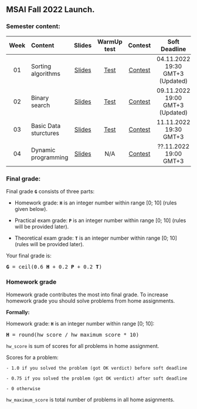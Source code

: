 ## MSAI Fall 2022 Launch.

### Semester content:

[ContestID_W01]: https://contest.yandex.ru/contest/41719/?lang=en
[ContestID_W02]: https://contest.yandex.ru/contest/42055/?lang=en
[ContestID_W03]: https://contest.yandex.ru/contest/42483/?lang=en
[ContestID_W04]: https://contest.yandex.ru/contest/42793/?lang=en
[ContestID_W05]: https://contest.yandex.ru/contest/<CID>/?lang=en
[ContestID_W06]: https://contest.yandex.ru/contest/<CID>/?lang=en
[ContestID_W07]: https://contest.yandex.ru/contest/<CID>/?lang=en
[ContestID_W08]: https://contest.yandex.ru/contest/<CID>/?lang=en
[ContestID_W09]: https://contest.yandex.ru/contest/<CID>/?lang=en
[ContestID_W10]: https://contest.yandex.ru/contest/<CID>/?lang=en

[WarmUp_test_W01]: https://forms.gle/aW9ru9m5z8PhUA8J6
[WarmUp_test_W02]: https://forms.gle/5sko4YLJjT7MfsRy8
[WarmUp_test_W03]: https://forms.gle/d1vjJpudUpWpwZWR9
[WarmUp_test_W04]: https://forms.gle/<form_id>
[WarmUp_test_W05]: https://forms.gle/<form_id>
[WarmUp_test_W06]: https://forms.gle/<form_id>
[WarmUp_test_W07]: https://forms.gle/<form_id>
[WarmUp_test_W08]: https://forms.gle/<form_id>
[WarmUp_test_W09]: https://forms.gle/<form_id>
[WarmUp_test_W10]: https://forms.gle/<form_id>
[WarmUp_test_W11]: https://forms.gle/<form_id>

[Slides_W01]: ../master/week01_sorting_algorithms/MSAI.2022.Algo.W01.slides.pdf
[Slides_W02]: ../master/week02_binary_search/MSAI.2022.Algo.W02.slides.pdf
[Slides_W03]: ../master/week03_basic_data_structures/MSAI.2022.Algo.W03.slides.pdf
[Slides_W04]: ../master/week04_dynamic_programming/MSAI.2022.Algo.W04.slides.pdf
[Slides_W05]: ../master/week05_knapsack/MSAI.2022.Algo.W05.slides.pdf
[Slides_W06]: ../master/week06_kmp_heap/MSAI.2022.Algo.W06.slides.pdf
[Slides_W07]: ../master/week07_dfs_bfs/MSAI.2022.Algo.W07.slides.pdf
[Slides_W08]: ../master/week08_shortest_paths/MSAI.2022.Algo.W08.slides.pdf
[Slides_W09]: ../master/week09_rsq_rmq/MSAI.2022.Algo.W09.slides.pdf
[Slides_W10]: ../master/week10_hashing/MSAI.2022.Algo.W10.slides.pdf
[Slides_W11]: ../master/week11_binary_search_tree/MSAI.2022.Algo.W11.slides.pdf

| Week   | Content                | Slides               | WarmUp test             | Contest                  | Soft Deadline          |
|:------:|:-----------------------|:--------------------:|:-----------------------:|:------------------------:|:----------------------:|
| 01     | Sorting algorithms     | [Slides][Slides_W01] | [Test][WarmUp_test_W01] | [Contest][ContestID_W01] | 04.11.2022 19:30 GMT+3 (Updated) |
| 02     | Binary search          | [Slides][Slides_W02] | [Test][WarmUp_test_W02] | [Contest][ContestID_W02] | 09.11.2022 19:00 GMT+3 (Updated) |
| 03     | Basic Data sturctures  | [Slides][Slides_W03] | [Test][WarmUp_test_W03] | [Contest][ContestID_W03] | 11.11.2022 19:30 GMT+3 |
| 04     | Dynamic programming    | [Slides][Slides_W04] | N/A                     | [Contest][ContestID_W04] | ??.11.2022 19:00 GMT+3 |
<!---
| 05     | Knapsack problem       | [Slides][Slides_W05] | [Test][WarmUp_test_W05] | [Contest][ContestID_W05] | ??.11.2022 19:00 GMT+3 |
| 06     | KMP & Heap             | [Slides][Slides_W06] | [Test][WarmUp_test_W06] | [Contest][ContestID_W06] | ??.11.2022 19:00 GMT+3 |
| 07     | DFS & BFS              | [Slides][Slides_W07] | [Test][WarmUp_test_W07] | [Contest][ContestID_W07] | ??.12.2022 19:00 GMT+3 |
| 08     | Shortest paths         | [Slides][Slides_W08] | [Test][WarmUp_test_W08] | [Contest][ContestID_W08] | ??.12.2022 19:00 GMT+3 |
| 09     | RSQ & RMQ              | [Slides][Slides_W09] | [Test][WarmUp_test_W09] | [Contest][ContestID_W09] | ??.12.2022 19:00 GMT+3 |
| 10     | Hashing                | [Slides][Slides_W10] | [Test][WarmUp_test_W10] | [Contest][ContestID_W10] | ??.12.2022 19:00 GMT+3 |
| 11     | Binary Search Tree     | [Slides][Slides_W11] | None                    | None                     | None                   |
--->

<!--- Strict deadline for all home assignments is 25.01.2022 20:00 GMT+3. --->

<!---
### Exams:

You will have **practical** and **theoretical** exams.

**Practical exam** problems and rules will be shared <date>. Strict deadline for practical exam submissions is <date>

Information about **theoretical exam** can be found [here](<link>).
--->


### Final grade:
Final grade **`G`** consists of three parts:

- Homework grade: **`H`** is an integer number within range [0; 10] (rules given below).

- Practical exam grade: **`P`** is an integer number within range [0; 10] (rules will be provided later).

- Theoretical exam grade: **`T`** is an integer number within range [0; 10] (rules will be provided later).

Your final grade is:
<pre><b>G</b> = ceil(0.6 <b>H</b> + 0.2 <b>P</b> + 0.2 <b>T</b>)</pre>


### Homework grade
Homework grade contributes the most into final grade. To increase homework grade you should solve problems from home assignments.

**Formally:**

Homework grade: **`H`** is an integer number within range [0; 10]:
<pre><b>H</b> = round(hw_score / hw_maximum_score * 10)</pre>

`hw_score` is sum of scores for all problems in home assignment.

Scores for a problem:

    - 1.0 if you solved the problem (got OK verdict) before soft deadline
    
    - 0.75 if you solved the problem (got OK verdict) after soft deadline
    
    - 0 otherwise

`hw_maximum_score` is total number of problems in all home asignments.

